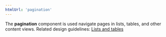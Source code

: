 ```yaml
---
htmlUrl: 'pagination'
---
```

The **pagination** component is used navigate pages in lists, tables, and other content views. Related design guidelines: [Lists and tables](design-guidelines/usage-and-behavior/lists-and-tables)
